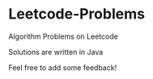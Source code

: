 # Leetcode-Problems
Algorithm Problems on Leetcode

Solutions are written in Java

Feel free to add some feedback!
